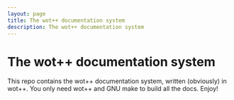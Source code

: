 ```yaml
---
layout: page
title: The wot++ documentation system
description: The wot++ documentation system
---
```

# The wot++ documentation system
This repo contains the wot++ documentation system, written (obviously)
in wot++. You only need wot++ and GNU make to build all the docs. Enjoy!
